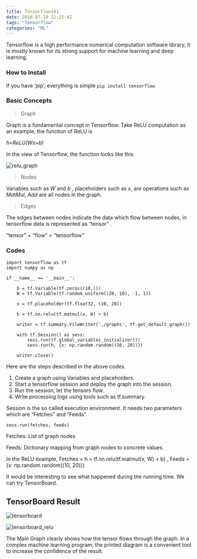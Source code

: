 ```yaml
---
title: Tensorflow101
date: 2018-07-10 22:25:42
tags: "Tensorflow"
categories: "ML" 
---
```



Tensorflow is a high performance numerical computation software library, it is mostly known for its strong support for machine learning and deep learning.

### How to Install

If you have ‘pip’, everything is simple
`pip install tensorflow`

### Basic Concepts

> Graph  

Graph is a fundamental concept in Tensorflow. Take ReLU computation as an example, the function of ReLU is 

*h=ReLU(Wx+b)*

In the view of Tensorflow, the function looks like this

![relu_graph](https://user-images.githubusercontent.com/1400357/91706504-64ead000-eb76-11ea-851b-493b206b6543.png)

> Nodes  

Variables such as *W* and *b* , placeholders such as x, are operations such as *MatMul*, *Add* are all nodes in the graph.


> Edges  
>   
The edges between nodes indicate the data which flow between nodes,  in tensorflow data is represented as “tensor” .  

“tensor” + “flow”  = “tensorflow”


### Codes 


```
import tensorflow as tf
import numpy as np

if __name__ == '__main__':

	b = tf.Variable(tf.zeros((10,)))
	W = tf.Variable(tf.random_uniform((20, 10), -1, 1))

	x = tf.placeholder(tf.float32, (10, 20))

	h = tf.nn.relu(tf.matmul(x, W) + b)

	writer = tf.summary.FileWriter('./graphs', tf.get_default_graph())

	with tf.Session() as sess:
		sess.run(tf.global_variables_initializer())	
		sess.run(h, {x: np.random.random((10, 20))})

	writer.close()

```

Here are the steps described in the above codes.

1. Create a graph using Variables and placeholders.
2. Start a tensorflow session and deploy the graph into the session.
3. Run the session, let the tensors flow.
4. Write processing logs using tools such as tf.summary.

Session is the so called execution environment. It needs two parameters which are “Fetches” and “Feeds”.

`sess.run(fetches, feeds)`

Fetches: List of graph nodes

Feeds: Dictionary mapping from graph nodes to concrete values.

In the ReLU example, Fetches = h = tf.nn.relu(tf.matmul(x, W) + b) , Feeds = {x: np.random.random((10, 20))}

It would be interesting to see what happened during the running time. We can try TensorBoard.



## TensorBoard Result

![tensorboard](https://user-images.githubusercontent.com/1400357/91706508-661bfd00-eb76-11ea-8939-adc1cf806f8f.png)


![tensorboard_relu](https://user-images.githubusercontent.com/1400357/91706513-674d2a00-eb76-11ea-9b5f-932600175c6c.png)

The Main Graph clearly shows how the tensor flows through the graph. In a complex machine learning program, the printed diagram is a convenient tool to increase the confidence of the result.

